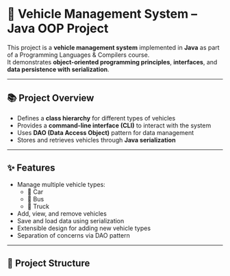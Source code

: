 # 🚗 Vehicle Management System – Java OOP Project

This project is a **vehicle management system** implemented in **Java** as part of a Programming Languages & Compilers course.  
It demonstrates **object-oriented programming principles**, **interfaces**, and **data persistence with serialization**.

---

## 📚 Project Overview

- Defines a **class hierarchy** for different types of vehicles
- Provides a **command-line interface (CLI)** to interact with the system
- Uses **DAO (Data Access Object)** pattern for data management
- Stores and retrieves vehicles through **Java serialization**

---

## ✨ Features

- Manage multiple vehicle types:
  - 🚗 Car
  - 🚌 Bus
  - 🚚 Truck
- Add, view, and remove vehicles
- Save and load data using serialization
- Extensible design for adding new vehicle types
- Separation of concerns via DAO pattern

---

## 📂 Project Structure

